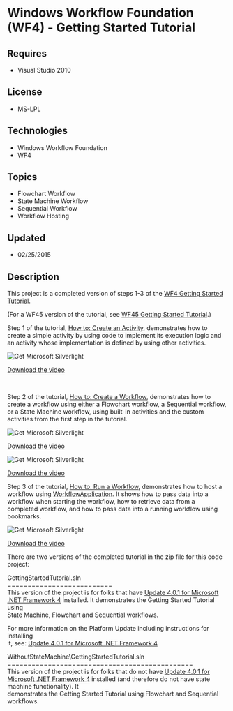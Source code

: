 # Windows Workflow Foundation (WF4) - Getting Started Tutorial
## Requires
- Visual Studio 2010
## License
- MS-LPL
## Technologies
- Windows Workflow Foundation
- WF4
## Topics
- Flowchart Workflow
- State Machine Workflow
- Sequential Workflow
- Workflow Hosting
## Updated
- 02/25/2015
## Description

<p>This project is a completed version of steps 1-3 of the <a href="http://go.microsoft.com/fwlink/?LinkId=188591">
WF4 Getting Started Tutorial</a>.</p>
<p>(For a WF45 version of the tutorial,&nbsp;see <a href="http://aka.ms/wf45gettingstarted">
WF45 Getting Started Tutorial</a>.)</p>
<p>Step 1 of the tutorial, <a href="https://msdn.microsoft.com/en-us/library/dd489453.aspx">
How to: Create an Activity</a>, demonstrates how to create a simple activity by using code to implement its execution logic and an activity whose implementation is defined by using other activities.</p>
<p><object width="350" height="300" data="data:application/x-silverlight-2," type="application/x-silverlight-2"> <param name="source" value="/Content/Common/videoplayer.xap" /> <param name="initParams" value="deferredLoad=false,duration=0,m=https://i1.code.msdn.s-msft.com/windows-workflow-164557c3/image/file/23973/1/howtocreateanactivityfb.wmv,autostart=false,autohide=true,showembed=true"
 /> <param name="background" value="#00FFFFFF" /> <param name="minRuntimeVersion" value="3.0.40624.0" /> <param name="enableHtmlAccess" value="true" /> <param name="src" value="https://i1.code.msdn.s-msft.com/windows-workflow-164557c3/image/file/23973/1/howtocreateanactivityfb.wmv"
 /><span><a href="http://go.microsoft.com/fwlink/?LinkID=149156" style="text-decoration:none"><img src="-?linkid=108181" alt="Get Microsoft Silverlight" style="border-style:none"></a></span> </object>
</p>
<p><a href="https://i1.code.msdn.s-msft.com/windows-workflow-164557c3/image/file/23973/1/howtocreateanactivityfb.wmv">Download the video</a></p>
<p>&nbsp;</p>
<p>Step 2 of the tutorial, <a href="https://msdn.microsoft.com/en-us/library/dd489437.aspx">
How to: Create a Workflow</a>, demonstrates how to create a workflow using either a Flowchart workflow, a Sequential workflow, or a State Machine workflow, using built-in activities and the custom activities from the first step in the tutorial.</p>
<p><object width="350" height="300" data="data:application/x-silverlight-2," type="application/x-silverlight-2"> <param name="source" value="/Content/Common/videoplayer.xap" /> <param name="initParams" value="deferredLoad=false,duration=0,m=https://i1.code.msdn.s-msft.com/windows-workflow-164557c3/image/file/23974/1/how%20to%20create%20a%20flowchart%20workflow.wmv,autostart=false,autohide=true,showembed=true"
 /> <param name="background" value="#00FFFFFF" /> <param name="minRuntimeVersion" value="3.0.40624.0" /> <param name="enableHtmlAccess" value="true" /> <param name="src" value="https://i1.code.msdn.s-msft.com/windows-workflow-164557c3/image/file/23974/1/how%20to%20create%20a%20flowchart%20workflow.wmv"
 /><span><a href="http://go.microsoft.com/fwlink/?LinkID=149156" style="text-decoration:none"><img src="-?linkid=108181" alt="Get Microsoft Silverlight" style="border-style:none"></a></span> </object>
</p>
<p><a href="https://i1.code.msdn.s-msft.com/windows-workflow-164557c3/image/file/23974/1/how%20to%20create%20a%20flowchart%20workflow.wmv">Download the video</a></p>
<p><object width="350" height="300" data="data:application/x-silverlight-2," type="application/x-silverlight-2"> <param name="source" value="/Content/Common/videoplayer.xap" /> <param name="initParams" value="deferredLoad=false,duration=0,m=https://i1.code.msdn.s-msft.com/windows-workflow-164557c3/image/file/23976/1/statemachinegettingstartedtutorialfb.wmv,autostart=false,autohide=true,showembed=true"
 /> <param name="background" value="#00FFFFFF" /> <param name="minRuntimeVersion" value="3.0.40624.0" /> <param name="enableHtmlAccess" value="true" /> <param name="src" value="https://i1.code.msdn.s-msft.com/windows-workflow-164557c3/image/file/23976/1/statemachinegettingstartedtutorialfb.wmv"
 /><span><a href="http://go.microsoft.com/fwlink/?LinkID=149156" style="text-decoration:none"><img src="-?linkid=108181" alt="Get Microsoft Silverlight" style="border-style:none"></a></span> </object>
</p>
<p><a href="https://i1.code.msdn.s-msft.com/windows-workflow-164557c3/image/file/23976/1/statemachinegettingstartedtutorialfb.wmv">Download the video</a></p>
<p>Step 3 of the tutorial, <a href="https://msdn.microsoft.com/en-us/library/dd489463.aspx">
How to: Run a Workflow</a>, demonstrates how to host a workflow using&nbsp;<a href="https://msdn.microsoft.com/en-us/library/system.activities.workflowapplication.aspx">WorkflowApplication</a>. It shows how to pass data into a workflow when starting the workflow,
 how to retrieve data from a completed workflow, and how to pass data into a running workflow using bookmarks.</p>
<p><object width="350" height="300" data="data:application/x-silverlight-2," type="application/x-silverlight-2"> <param name="source" value="/Content/Common/videoplayer.xap" /> <param name="initParams" value="deferredLoad=false,duration=0,m=https://i1.code.msdn.s-msft.com/windows-workflow-164557c3/image/file/23975/1/how%20to%20run%20a%20workflow.wmv,autostart=false,autohide=true,showembed=true"
 /> <param name="background" value="#00FFFFFF" /> <param name="minRuntimeVersion" value="3.0.40624.0" /> <param name="enableHtmlAccess" value="true" /> <param name="src" value="https://i1.code.msdn.s-msft.com/windows-workflow-164557c3/image/file/23975/1/how%20to%20run%20a%20workflow.wmv"
 /><span><a href="http://go.microsoft.com/fwlink/?LinkID=149156" style="text-decoration:none"><img src="-?linkid=108181" alt="Get Microsoft Silverlight" style="border-style:none"></a></span> </object>
</p>
<p><a href="https://i1.code.msdn.s-msft.com/windows-workflow-164557c3/image/file/23975/1/how%20to%20run%20a%20workflow.wmv">Download the video</a></p>
<p>There are two versions of the completed tutorial in the zip file for this code project:</p>
<p>GettingStartedTutorial.sln<br>
==========================<br>
This version of the project is for folks that have <a href="http://go.microsoft.com/fwlink/?LinkID=215092">
Update 4.0.1 for Microsoft .NET Framework 4</a> installed. It demonstrates the Getting Started Tutorial using<br>
State Machine, Flowchart and Sequential workflows.</p>
<p>For more information on the Platform Update including instructions for installing<br>
it, see:&nbsp;<a href="http://go.microsoft.com/fwlink/?LinkID=215092">Update 4.0.1 for Microsoft .NET Framework 4</a></p>
<p>WithoutStateMachine\GettingStartedTutorial.sln<br>
==============================================<br>
This version of the project is for folks that do not have <a href="http://go.microsoft.com/fwlink/?LinkID=215092">
Update 4.0.1 for Microsoft .NET Framework 4</a> installed (and therefore do not have state machine functionality). It<br>
demonstrates the Getting Started Tutorial using Flowchart and Sequential workflows.</p>

